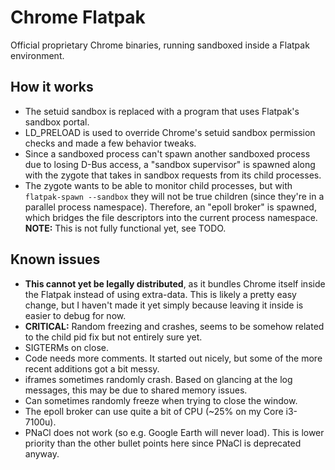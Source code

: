 # Chrome Flatpak

Official proprietary Chrome binaries, running sandboxed inside a Flatpak environment.

## How it works

- The setuid sandbox is replaced with a program that uses Flatpak's sandbox portal.
- LD_PRELOAD is used to override Chrome's setuid sandbox permission checks and made a few
  behavior tweaks.
- Since a sandboxed process can't spawn another sandboxed process due to losing D-Bus access, a
  "sandbox supervisor" is spawned along with the zygote that takes in sandbox requests from its
  child processes.
- The zygote wants to be able to monitor child processes, but with `flatpak-spawn --sandbox`
  they will not be true children (since they're in a parallel process namespace). Therefore,
  an "epoll broker" is spawned, which bridges the file descriptors into the current process
  namespace. **NOTE:** This is not fully functional yet, see TODO.

## Known issues

- **This cannot yet be legally distributed**, as it bundles Chrome itself inside the Flatpak
  instead of using extra-data. This is likely a pretty easy change, but I haven't made it
  yet simply because leaving it inside is easier to debug for now.
- **CRITICAL:** Random freezing and crashes, seems to be somehow related to the child pid fix
  but not entirely sure yet.
- SIGTERMs on close.
- Code needs more comments. It started out nicely, but some of the more recent additions got a
  bit messy.
- iframes sometimes randomly crash. Based on glancing at the log messages, this may be due to
  shared memory issues.
- Can sometimes randomly freeze when trying to close the window.
- The epoll broker can use quite a bit of CPU (~25% on my Core i3-7100u).
- PNaCl does not work (so e.g. Google Earth will never load). This is lower priority than the
  other bullet points here since PNaCl is deprecated anyway.
